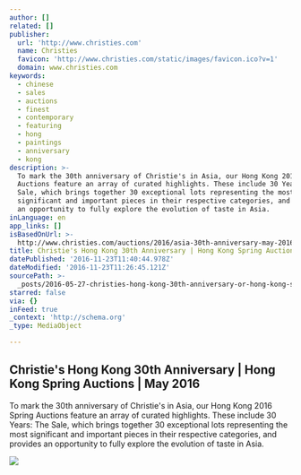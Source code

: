 ```yaml
---
author: []
related: []
publisher:
  url: 'http://www.christies.com'
  name: Christies
  favicon: 'http://www.christies.com/static/images/favicon.ico?v=1'
  domain: www.christies.com
keywords:
  - chinese
  - sales
  - auctions
  - finest
  - contemporary
  - featuring
  - hong
  - paintings
  - anniversary
  - kong
description: >-
  To mark the 30th anniversary of Christie's in Asia, our Hong Kong 2016 Spring
  Auctions feature an array of curated highlights. These include 30 Years: The
  Sale, which brings together 30 exceptional lots representing the most
  significant and important pieces in their respective categories, and provides
  an opportunity to fully explore the evolution of taste in Asia.
inLanguage: en
app_links: []
isBasedOnUrl: >-
  http://www.christies.com/auctions/2016/asia-30th-anniversary-may-2016?sc_lang=en&pid=en_homepage_row1_slot1_1
title: Christie's Hong Kong 30th Anniversary | Hong Kong Spring Auctions | May 2016
datePublished: '2016-11-23T11:40:44.978Z'
dateModified: '2016-11-23T11:26:45.121Z'
sourcePath: >-
  _posts/2016-05-27-christies-hong-kong-30th-anniversary-or-hong-kong-spring-auc.md
starred: false
via: {}
inFeed: true
_context: 'http://schema.org'
_type: MediaObject

---
```

<article style=""><h1>Christie's Hong Kong 30th Anniversary | Hong Kong Spring Auctions | May 2016</h1><p>To mark the 30th anniversary of Christie's in Asia, our Hong Kong 2016 Spring Auctions feature an array of curated highlights. These include 30 Years: The Sale, which brings together 30 exceptional lots representing the most significant and important pieces in their respective categories, and provides an opportunity to fully explore the evolution of taste in Asia.</p><img src="http://www.christies.com/media-library/images/features/articles/2016/05/19/zhang-xiaogang-interview/zhang-xiaogang-with-his-painting-three-black-songs.jpg" /></article>
